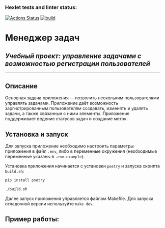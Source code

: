 ### Hexlet tests and linter status:
[![Actions Status](https://github.com/AlloKuz/python-project-52/actions/workflows/hexlet-check.yml/badge.svg)](https://github.com/AlloKuz/python-project-52/actions)
[![build](https://github.com/AlloKuz/python-project-52/actions/workflows/build.yml/badge.svg)](https://github.com/AlloKuz/python-project-52/actions/workflows/build.yml)

# Менеджер задач

## *Учебный проект: управление задачами с возможностью регистрации пользователей*

---

## Описание

Основная задача приложения -- позволить нескольким пользователями управлять задачами.
Приложение даёт возможность заргистрированным пользователям создавать, изменять и удалять задачи,
а также связанные с ними элементы. Приложение поддерживает ведение статусов задач и создание меток.

## Установка и запуск

Для запуска приложение необходимо настроить параметры приложения в файл `.env`, либо в переменные окружения (необходимые переменные указаны в `.env.example`).

Установка приложения начинается с установки `poetry` и запуска скрипта `build.sh`:

```bash
pip install poetry

./build.sh
```

Далее запуск приложения управляется файлом Makefile. 
Для запуска отладочной версии используйте `make dev`.

## Пример работы: